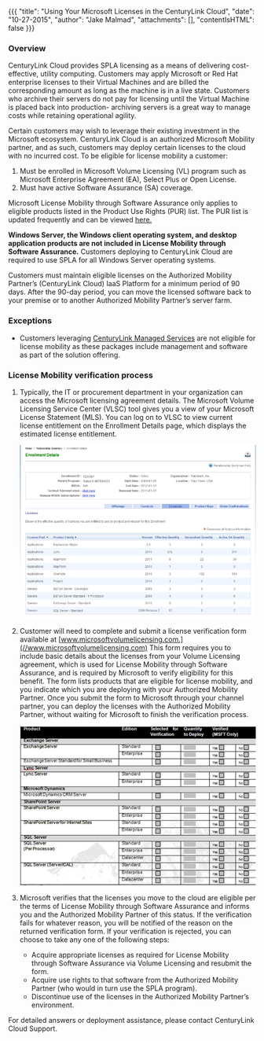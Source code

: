 {{{
  "title": "Using Your Microsoft Licenses in the CenturyLink Cloud",
  "date": "10-27-2015",
  "author": "Jake Malmad",
  "attachments": [],
  "contentIsHTML": false
}}}

### Overview
CenturyLink Cloud provides SPLA licensing as a means of delivering cost-effective, utility computing. Customers may apply Microsoft or Red Hat enterprise licenses to their Virtual Machines and are billed the corresponding amount as long as the machine is in a live state. Customers who archive their servers do not pay for licensing until the Virtual Machine is placed back into production- archiving servers is a great way to manage costs while retaining operational agility.

Certain customers may wish to leverage their existing investment in the Microsoft ecosystem. CenturyLink Cloud is an authorized Microsoft Mobility partner, and as such, customers may deploy certain licenses to the cloud with no incurred cost. To be eligible for license mobility a customer:

1. Must be enrolled in Microsoft Volume Licensing (VL) program such as Microsoft Enterprise Agreement (EA), Select Plus or Open License.
2. Must have active Software Assurance (SA) coverage.

Microsoft License Mobility through Software Assurance only applies to eligible products listed in the Product Use Rights (PUR) list. The PUR list is updated frequently and can be viewed [here.](//www.microsoft.com/en-us/licensing/product-licensing/products.aspx)

**Windows Server, the Windows client operating system, and desktop application products are not included in License Mobility through Software Assurance.** Customers deploying to CenturyLink Cloud are required to use SPLA for all Windows Server operating systems.

Customers must maintain eligible licenses on the Authorized Mobility Partner’s (CenturyLink Cloud) IaaS Platform for a minimum period of 90 days. After the 90-day period, you can move the licensed software back to your premise or to another Authorized Mobility Partner’s server farm.

### Exceptions
* Customers leveraging [CenturyLink Managed Services](//www.ctl.io/managed-services/) are not eligible for license mobility as these packages include management and software as part of the solution offering.

### License Mobility verification process

1. Typically, the IT or procurement department in your organization can access the Microsoft licensing agreement details. The Microsoft Volume Licensing Service Center (VLSC) tool gives you a view of your Microsoft License Statement (MLS). You can log on to VLSC to view current license entitlement on the Enrollment Details page, which displays the estimated license entitlement.

    ![enrollment details](../images/using-your-microsoft-licenses-in-the-centurylink-cloud-01.png)

2. Customer will need to complete and submit a license verification form available at [www.microsoftvolumelicensing.com.](//www.microsoftvolumelicensing.com) This form requires you to include basic details about the licenses from your Volume Licensing agreement, which is used for License Mobility through Software Assurance, and is required by Microsoft to verify eligibility for this benefit. The form lists products that are eligible for license mobility, and you indicate which you are deploying with your Authorized Mobility Partner. Once you submit the form to Microsoft through your channel partner, you can deploy the licenses with the Authorized Mobility Partner, without waiting for Microsoft to finish the verification process.

    ![license verification form](../images/using-your-microsoft-licenses-in-the-centurylink-cloud-02.png)

3. Microsoft verifies that the licenses you move to the cloud are eligible per the terms of License Mobility through Software Assurance and informs you and the Authorized Mobility Partner of this status. If the verification fails for whatever reason, you will be notified of the reason on the returned verification form. If your verification is rejected, you can choose to take any one of the following steps:
    * Acquire appropriate licenses as required for License Mobility through Software Assurance via Volume Licensing and resubmit the form.
    * Acquire use rights to that software from the Authorized Mobility Partner (who would in turn use the SPLA program).
    * Discontinue use of the licenses in the Authorized Mobility Partner’s environment.

For detailed answers or deployment assistance, please contact CenturyLink Cloud Support.
